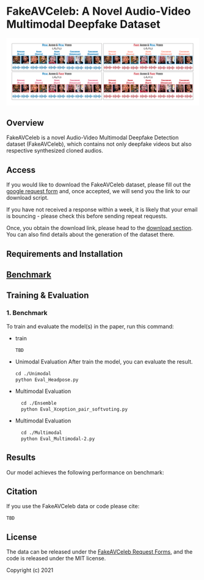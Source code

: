 # FakeAVCeleb: A Novel Audio-Video Multimodal Deepfake Dataset

![Header](images/teaser.png)

## Overview
FakeAVCeleb is a novel Audio-Video Multimodal Deepfake Detection dataset (FakeAVCeleb), which contains not only deepfake videos but also respective synthesized cloned audios. 


## Access
If you would like to download the FakeAVCeleb dataset, please fill out the [google request form](https://docs.google.com/forms/u/1/d/e/1FAIpQLSfPDd3oV0auqmmWEgCSaTEQ6CGpFeB-ozQJ35x-B_0Xjd93bw/viewform) and, once accepted, we will send you the link to our download script.

If you have not received a response within a week, it is likely that your email is bouncing - please check this before sending repeat requests.

Once, you obtain the download link, please head to the [download section](dataset/README.md). You can also find details about the generation of the dataset there.

## Requirements and Installation


## [Benchmark](TBD)



## Training & Evaluation

### 1. Benchmark
To train and evaluate the model(s) in the paper, run this command:
- train
    ```train
    TBD
    ```
- Unimodal Evaluation
   After train the model, you can evaluate the result. 
    ```eval
    cd ./Unimodal
    python Eval_Headpose.py
    ```
    
- Multimodal Evaluation
  ```eval
    cd ./Ensemble
    python Eval_Xception_pair_softvoting.py
  ```
  
- Multimodal Evaluation
  ```eval
    cd ./Multimodal
    python Eval_Multimodal-2.py
  ```

## Results
Our model achieves the following performance on benchmark:

  
## Citation
If you use the FakeAVCeleb data or code please cite:
```
TBD

```
  
  
## License
The data can be released under the [FakeAVCeleb Request Forms](https://docs.google.com/forms/u/1/d/e/1FAIpQLSfPDd3oV0auqmmWEgCSaTEQ6CGpFeB-ozQJ35x-B_0Xjd93bw/viewform), and the code is released under the MIT license.

Copyright (c) 2021
